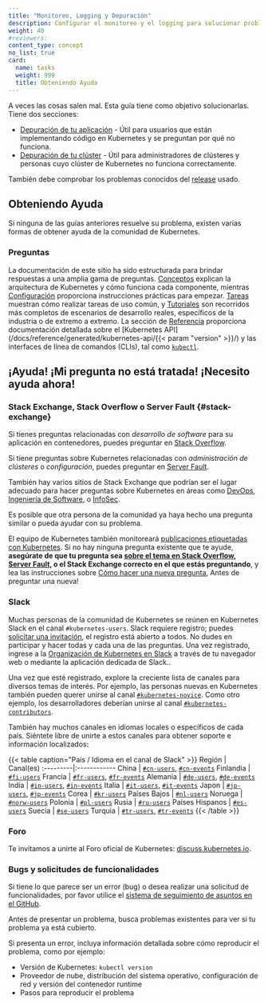 ```yaml
---
title: "Monitoreo, Logging y Depuración"
description: Configurar el monitoreo y el logging para solucionar problemas de un clúster o depurar una aplicación en contenedores.
weight: 40
#reviewers:
content_type: concept
no_list: true
card:
  name: tasks
  weight: 999
  title: Obteniendo Ayuda
---
```


<!-- overview -->

A veces las cosas salen mal. Esta guía tiene como objetivo solucionarlas. Tiene
dos secciones:

* [Depuración de tu aplicación](/docs/tasks/debug/debug-application/) - Útil
para usuarios que están implementando código en Kubernetes y se preguntan por qué no funciona.
* [Depuración de tu clúster](/docs/tasks/debug/debug-cluster/) - Útil
para administradores de clústeres y personas cuyo clúster de Kubernetes no funciona correctamente.

También debe comprobar los problemas conocidos del [release](https://github.com/kubernetes/kubernetes/releases)
usado.

<!-- body -->

## Obteniendo Ayuda

Si ninguna de las guías anteriores resuelve su problema, existen varias formas de obtener ayuda de la comunidad de Kubernetes.

### Preguntas

La documentación de este sitio ha sido estructurada para brindar respuestas a una amplia gama de preguntas. [Conceptos](/docs/concepts/) explican la arquitectura de Kubernetes
y cómo funciona cada componente, mientras [Configuración](/es/docs/setup/) proporciona
instrucciones prácticas para empezar. [Tareas](/docs/tasks/) muestran cómo
realizar tareas de uso común, y [Tutoriales](/docs/tutorials/) son recorridos más completos de escenarios de desarrollo reales, específicos de la industria o de extremo a extremo. La sección de [Referencia](/docs/reference/) proporciona
documentación detallada sobre el [Kubernetes API](/docs/reference/generated/kubernetes-api/{{< param "version" >}}/)
y las interfaces de línea de comandos (CLIs), tal como [`kubectl`](/docs/reference/kubectl/).

## ¡Ayuda! ¡Mi pregunta no está tratada! ¡Necesito ayuda ahora!

### Stack Exchange, Stack Overflow o Server Fault {#stack-exchange}

Si tienes preguntas relacionadas con *desarrollo de software* para su aplicación en contenedores,
puedes preguntar en [Stack Overflow](https://stackoverflow.com/questions/tagged/kubernetes).

Si tiene preguntas sobre Kubernetes relacionadas con *administración de clústeres* o *configuración*,
puedes preguntar en [Server Fault](https://serverfault.com/questions/tagged/kubernetes).

También hay varios sitios de Stack Exchange que podrían ser el lugar adecuado para hacer preguntas sobre Kubernetes en áreas como
[DevOps](https://devops.stackexchange.com/questions/tagged/kubernetes), 
[Ingeniería de Software](https://softwareengineering.stackexchange.com/questions/tagged/kubernetes),
o [InfoSec](https://security.stackexchange.com/questions/tagged/kubernetes).

Es posible que otra persona de la comunidad ya haya hecho una pregunta similar o
pueda ayudar con su problema.

El equipo de Kubernetes también monitoreará
[publicaciones etiquetadas con Kubernetes](https://stackoverflow.com/questions/tagged/kubernetes).
Si no hay ninguna pregunta existente que te ayude, **asegúrate de que tu pregunta
sea [sobre el tema en Stack Overflow](https://stackoverflow.com/help/on-topic),
[Server Fault](https://serverfault.com/help/on-topic), o el Stack Exchange 
correcto en el que estás preguntando**, y lea las instrucciones sobre 
[Cómo hacer una nueva pregunta](https://stackoverflow.com/help/how-to-ask),
Antes de preguntar una nueva!

### Slack

Muchas personas de la comunidad de Kubernetes se reúnen en Kubernetes Slack en el canal `#kubernetes-users`.
Slack requiere registro; puedes [solicitar una invitación](https://slack.kubernetes.io), el registro está abierto a todos. No dudes en participar y hacer todas y cada una de las preguntas.
Una vez registrado, ingrese a la [Organización de Kubernetes en Slack](https://kubernetes.slack.com)
a través de tu navegador web o mediante la aplicación dedicada de Slack..

Una vez que esté registrado, explore la creciente lista de canales para diversos temas de
interés. Por ejemplo, las personas nuevas en Kubernetes también pueden querer unirse al canal
[`#kubernetes-novice`](https://kubernetes.slack.com/messages/kubernetes-novice). Como otro ejemplo, los desarrolladores deberían unirse al canal
[`#kubernetes-contributors`](https://kubernetes.slack.com/messages/kubernetes-contributors).

También hay muchos canales en idiomas locales o específicos de cada país. Siéntete libre de unirte a
estos canales para obtener soporte e información localizados:

{{< table caption="País / Idioma en el canal de Slack" >}}
Región | Canal(es)
:---------|:------------
China | [`#cn-users`](https://kubernetes.slack.com/messages/cn-users), [`#cn-events`](https://kubernetes.slack.com/messages/cn-events)
Finlandia | [`#fi-users`](https://kubernetes.slack.com/messages/fi-users)
Francia | [`#fr-users`](https://kubernetes.slack.com/messages/fr-users), [`#fr-events`](https://kubernetes.slack.com/messages/fr-events)
Alemania | [`#de-users`](https://kubernetes.slack.com/messages/de-users), [`#de-events`](https://kubernetes.slack.com/messages/de-events)
India | [`#in-users`](https://kubernetes.slack.com/messages/in-users), [`#in-events`](https://kubernetes.slack.com/messages/in-events)
Italia | [`#it-users`](https://kubernetes.slack.com/messages/it-users), [`#it-events`](https://kubernetes.slack.com/messages/it-events)
Japon | [`#jp-users`](https://kubernetes.slack.com/messages/jp-users), [`#jp-events`](https://kubernetes.slack.com/messages/jp-events)
Corea | [`#kr-users`](https://kubernetes.slack.com/messages/kr-users)
Países Bajos | [`#nl-users`](https://kubernetes.slack.com/messages/nl-users)
Noruega | [`#norw-users`](https://kubernetes.slack.com/messages/norw-users)
Polonia | [`#pl-users`](https://kubernetes.slack.com/messages/pl-users)
Rusia | [`#ru-users`](https://kubernetes.slack.com/messages/ru-users)
Países Hispanos | [`#es-users`](https://kubernetes.slack.com/messages/es-users)
Suecia | [`#se-users`](https://kubernetes.slack.com/messages/se-users)
Turquia | [`#tr-users`](https://kubernetes.slack.com/messages/tr-users), [`#tr-events`](https://kubernetes.slack.com/messages/tr-events)
{{< /table >}}

### Foro

Te invitamos a unirte al Foro oficial de Kubernetes: [discuss.kubernetes.io](https://discuss.kubernetes.io).

### Bugs y solicitudes de funcionalidades

Si tiene lo que parece ser un error (bug) o desea realizar una solicitud de funcionalidades,
por favor utilice el [sistema de seguimiento de asuntos en el GitHub](https://github.com/kubernetes/kubernetes/issues).

Antes de presentar un problema, busca problemas existentes para ver si tu problema ya está cubierto.

Si presenta un error, incluya información detallada sobre cómo reproducir el
problema, como por ejemplo:

* Versión de Kubernetes: `kubectl version`
* Proveedor de nube, distribución del sistema operativo, configuración de red y versión del contenedor runtime
* Pasos para reproducir el problema


